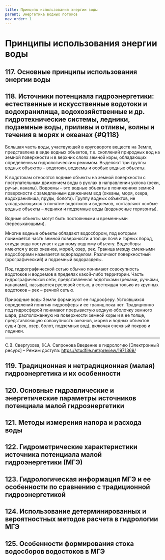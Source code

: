 ```yaml
---
title: Принципы использования энергии воды
parent: Энергетика водных потоков
nav_order: 1
---
```


# Принципы использования энергии воды


## 117. Основные принципы использования энергии воды

## 118. Источники потенциала гидроэнергетики: естественные и искусственные водотоки и водохранилища, водохозяйственные и др. гидротехнические системы, ледники, подземные воды, приливы и отливы, волны и течения в морях и океанах {#Q118}

Большая часть воды, участвующей в круговороте веществ на Земле,
представлена в виде водных объектов, т.е. скоплений природных вод на
земной поверхности и в верхних слоях земной коры, обладающих
определенным гидрологическим режимом. Выделяют три группы водных
объектов – водотоки, водоемы и особые водные объекты.

К водотокам относятся водные объекты на земной поверхности с
поступательным движением воды в руслах в направлении уклона (реки,
ручьи, каналы).  Водоемы – это водные объекты в понижениях земной
поверхности с замедленным движением вод (океаны, моря, озера,
водохранилища, пруды, болота).  Группу водных объектов, не
укладывающихся в понятие водотоков и водоемов, составляют особые
водные объекты – ледники и подземные воды (водоносные горизонты).

Водные объекты могут быть постоянными и временными (пересыхающими).

Многие водные объекты обладают водосбором, под которым понимается
часть земной поверхности и толщи почв и горных пород, откуда вода
поступает к данному водному объекту.  Водосборы имеются у всех
океанов, морей, озер, рек.  Граница между смежными водосборами
называется водоразделом.  Различают поверхностный (орографический) и
подземный водоразделы.

Под гидрографической сетью обычно понимают совокупность водотоков и
водоемов в пределах какой-либо территории.  Часть гидрографической
сети, представленная водотоками (реками, ручьями, каналами),
называется русловой сетью, а состоящая только из крупных водотоков –
рек – речной сетью.

Природные воды Земли формируют ее гидросферу.  Устоявшихся определений
понятия гидросферы и ее границ пока нет.  Традиционно под гидросферой
понимают прерывистую водную оболочку земного шара, расположенную на
поверхности земной коры и в ее толще, представляющую совокупность
океанов, морей и водных объектов суши (рек, озер, болот, подземных
вод), включая снежный покров и ледники.

---

С.В. Свергузова, Ж.А. Сапронова Введение в гидрологию [Электронный
ресурс] – Режим доступа: <https://studfile.net/preview/1971369/>


## 119. Традиционная и нетрадиционная (малая) гидроэнергетика и их особенности

## 120. Основные гидравлические и энергетические параметры источников потенциала малой гидроэнергетики

## 121. Методы измерения напора и расхода воды

## 122. Гидрометрические характеристики источника потенциала малой гидроэнергетики (МГЭ)

## 123. Гидрологическая информация МГЭ и ее особенности по сравнению с традиционной гидроэнергетикой

## 124. Использование детерминированных и вероятностных методов расчета в гидрологии МГЭ

## 125. Особенности формирования стока водосборов водостоков в МГЭ
